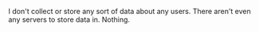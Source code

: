 I don't collect or store any sort of data about any users. 
There aren't even any servers to store data in. Nothing.
